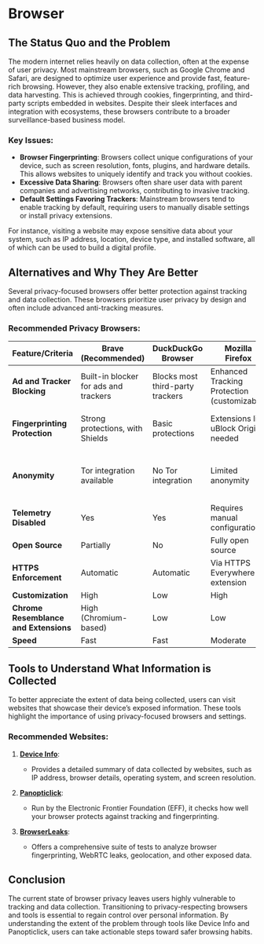 # Browser
## The Status Quo and the Problem

The modern internet relies heavily on data collection, often at the expense of user privacy. Most mainstream browsers, such as Google Chrome and Safari, are designed to optimize user experience and provide fast, feature-rich browsing. However, they also enable extensive tracking, profiling, and data harvesting. This is achieved through cookies, fingerprinting, and third-party scripts embedded in websites. Despite their sleek interfaces and integration with ecosystems, these browsers contribute to a broader surveillance-based business model.

### Key Issues:

- **Browser Fingerprinting**: Browsers collect unique configurations of your device, such as screen resolution, fonts, plugins, and hardware details. This allows websites to uniquely identify and track you without cookies.
- **Excessive Data Sharing**: Browsers often share user data with parent companies and advertising networks, contributing to invasive tracking.
- **Default Settings Favoring Trackers**: Mainstream browsers tend to enable tracking by default, requiring users to manually disable settings or install privacy extensions.

For instance, visiting a website may expose sensitive data about your system, such as IP address, location, device type, and installed software, all of which can be used to build a digital profile.

## Alternatives and Why They Are Better

Several privacy-focused browsers offer better protection against tracking and data collection. These browsers prioritize user privacy by design and often include advanced anti-tracking measures.

### Recommended Privacy Browsers:

| Feature/Criteria                      | **Brave (Recommended)**               | DuckDuckGo Browser               | Mozilla Firefox                             | Tor Browser                           | Chrome              |
| ------------------------------------- | ------------------------------------- | -------------------------------- | ------------------------------------------- | ------------------------------------- | ------------------- |
| **Ad and Tracker Blocking**           | Built-in blocker for ads and trackers | Blocks most third-party trackers | Enhanced Tracking Protection (customizable) | Built-in blocker and Tor routing      | Requires extensions |
| **Fingerprinting Protection**         | Strong protections, with Shields      | Basic protections                | Extensions like uBlock Origin needed        | Advanced protection through anonymity | Minimal protection  |
| **Anonymity**                         | Tor integration available             | No Tor integration               | Limited anonymity                           | Full anonymity through Tor network    | No anonymity        |
| **Telemetry Disabled**                | Yes                                   | Yes                              | Requires manual configuration               | Yes                                   | No                  |
| **Open Source**                       | Partially                             | No                               | Fully open source                           | Fully open source                     | No                  |
| **HTTPS Enforcement**                 | Automatic                             | Automatic                        | Via HTTPS Everywhere extension              | Automatic                             | Not enforced        |
| **Customization**                     | High                                  | Low                              | High                                        | Low                                   | Low                 |
| **Chrome Resemblance and Extensions** | High (Chromium-based)                 | Low                              | Low                                         | Very low                              | Native              |
| **Speed**                             | Fast                                  | Fast                             | Moderate                                    | Slow                                  | Fast                |

## Tools to Understand What Information is Collected

To better appreciate the extent of data being collected, users can visit websites that showcase their device’s exposed information. These tools highlight the importance of using privacy-focused browsers and settings.

### Recommended Websites:

1. **[Device Info](https://www.deviceinfo.me/)**:

   - Provides a detailed summary of data collected by websites, such as IP address, browser details, operating system, and screen resolution.

2. **[Panopticlick](https://panopticlick.eff.org/)**:

   - Run by the Electronic Frontier Foundation (EFF), it checks how well your browser protects against tracking and fingerprinting.

3. **[BrowserLeaks](https://browserleaks.com/)**:

   - Offers a comprehensive suite of tests to analyze browser fingerprinting, WebRTC leaks, geolocation, and other exposed data.

## Conclusion

The current state of browser privacy leaves users highly vulnerable to tracking and data collection. Transitioning to privacy-respecting browsers and tools is essential to regain control over personal information. By understanding the extent of the problem through tools like Device Info and Panopticlick, users can take actionable steps toward safer browsing habits.
